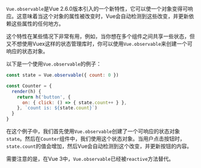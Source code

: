 `Vue.observable`是Vue 2.6.0版本引入的一个新特性，它可以使一个对象变得可响应。这意味着当这个对象的属性被改变时，Vue会自动检测到这些改变，并更新依赖这些属性的任何地方。

这个特性在某些情况下非常有用，例如，当你想在多个组件之间共享一些状态，但又不想使用Vuex这样的状态管理库时，你可以使用`Vue.observable`来创建一个可响应的状态对象。

以下是一个使用`Vue.observable`的例子：
```js
const state = Vue.observable({ count: 0 })

const Counter = {
  render(h) {
    return h('button', {
      on: { click: () => { state.count++ } },
    }, `count is: ${state.count}`)
  }
}
```
在这个例子中，我们首先使用`Vue.observable`创建了一个可响应的状态对象`state`。然后在`Counter`组件中，我们使用这个状态对象。当用户点击按钮时，`state.count`的值会增加，然后Vue会自动检测到这个改变，并更新按钮的内容。

需要注意的是，在Vue 3中，`Vue.observable`已经被`reactive`方法替代。